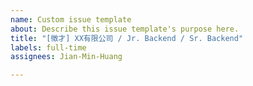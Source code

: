 ```yaml
---
name: Custom issue template
about: Describe this issue template's purpose here.
title: "[徵才] XX有限公司 / Jr. Backend / Sr. Backend"
labels: full-time
assignees: Jian-Min-Huang

---
```



